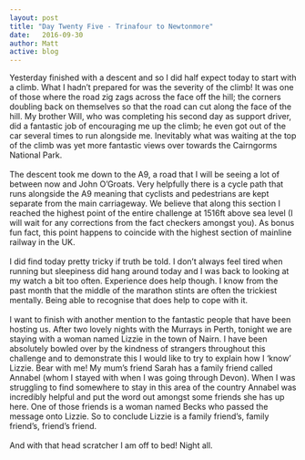 ```yaml
---
layout: post
title: "Day Twenty Five - Trinafour to Newtonmore"
date:   2016-09-30
author: Matt
active: blog
---
```

Yesterday finished with a descent and so I did half expect today to start with a climb. What I hadn’t prepared for was the severity of the climb! It was one of those where the road zig zags across the face off the hill; the corners doubling back on themselves so that the road can cut along the face of the hill. My brother Will, who was completing his second day as support driver, did a fantastic job of encouraging me up the climb; he even got out of the car several times to run alongside me. Inevitably what was waiting at the top of the climb was yet more fantastic views over towards the Cairngorms National Park. 
<br><br>
The descent took me down to the A9, a road that I will be seeing a lot of between now and John O’Groats. Very helpfully there is a cycle path that runs alongside the A9 meaning that cyclists and pedestrians are kept separate from the main carriageway. We believe that along this section I reached the highest point of the entire challenge at 1516ft above sea level (I will wait for any corrections from the fact checkers amongst you). As bonus fun fact, this point happens to coincide with the highest section of mainline railway in the UK.
<br><br>
I did find today pretty tricky if truth be told. I don’t always feel tired when running but sleepiness did hang around today and I was back to looking at my watch a bit too often. Experience does help though. I know from the past month that the middle of the marathon stints are often the trickiest mentally. Being able to recognise that does help to cope with it. 
<br><br>
I want to finish with another mention to the fantastic people that have been hosting us. After two lovely nights with the Murrays in Perth, tonight we are staying with a woman named Lizzie in the town of Nairn. I have been absolutely bowled over by the kindness of strangers throughout this challenge and to demonstrate this I would like to try to explain how I ‘know’ Lizzie. Bear with me! My mum’s friend Sarah has a family friend called Annabel (whom I stayed with when I was going through Devon). When I was struggling to find somewhere to stay in this area of the country Annabel was incredibly helpful and put the word out amongst some friends she has up here. One of those friends is a woman named Becks who passed the message onto Lizzie. So to conclude Lizzie is a family friend’s, family friend’s, friend’s friend. 
<br><br>
And with that head scratcher I am off to bed! Night all. 

